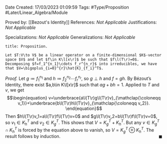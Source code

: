 <div class="topSpace"></div>

Date Created: 17/03/2023 01:09:59
Tags: #Type/Proposition #Later/Linear_Algebra/Module

Proved by: [[Bezout's Identity]]
References: _Not Applicable_
Justifications: _Not Applicable_

Specializations: _Not Applicable_
Generalizations: _Not Applicable_

``` ad-Proposition
title: Proposition.

Let $T:V\to V$ be a linear operator on a finite-dimensional $K$-vector space $V$ and let $f\in K\l[x\r]$ be such that $f\l(T\r)=0$. Decomposing $f=f_1^{n_1}\cdots f_r^{n_r}$ into irreducibles, we have that $V=\bigoplus_{i=0}^{r}\hat{K}_{f_i}^T$.

```

<i>Proof.</i> Let $g\coloneqq f_1^{n_1}$ and $h\coloneqq f_2^{n_2}\cdots f_r^{n_r}$, so $g\perp h$ and $f=gh$. By Bézout$\textrm{'}$s Identity, there exist $a,b\in K\l[x\r]$ such that $ag+bh=1$. Applied to $T$ and $v$, we get
$$\begin{equation}
    v=\underbrace{a\l(T\r)g\l(T\r)v}_{\mathclap{\coloneqq v_1}}+\underbrace{b\l(T\r)h\l(T\r)v}_{\mathclap{\coloneqq v_2}}.
\end{equation}$$
Then $h\l(T\r)v_1=a\l(T\r)f\l(T\r)v=0$ and $g\l(T\r)v_2=b\l(T\r)f\l(T\r)v=0$, so $v_1\in K_h^T$ and $v_2\in K_g^T$. This shows that $V=K_g^T+K_h^T$. But any $v\in K_g^T\cap K_h^T$ is forced by the equation above to vanish, so $V=K_g^T\oplus K_h^T$. The result follows by induction.<span style="float:right;">$\blacksquare$</span>
